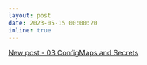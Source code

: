 ```yaml
---
layout: post
date: 2023-05-15 00:00:20
inline: true
---
```


<a href="https://seyoungnam.github.io/_k8s/03-config/">New post - 03 ConfigMaps and Secrets</a>
